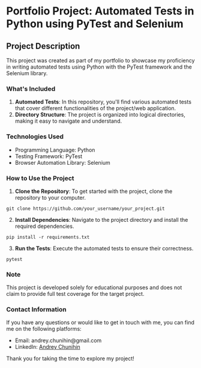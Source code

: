 <h1>Portfolio Project: Automated Tests in Python using PyTest and Selenium</h1>


<h2>Project Description</h2>

<p>This project was created as part of my portfolio to showcase my proficiency in writing automated tests using Python with the PyTest framework and the Selenium library.</p>

<h3>What's Included</h3>

<ol>
  <li><strong>Automated Tests</strong>: In this repository, you'll find various automated tests that cover different functionalities of the project/web application.</li>
  <li><strong>Directory Structure</strong>: The project is organized into logical directories, making it easy to navigate and understand.</li>
</ol>

<h3>Technologies Used</h3>

<ul>
  <li>Programming Language: Python</li>
  <li>Testing Framework: PyTest</li>
  <li>Browser Automation Library: Selenium</li>
</ul>

<h3>How to Use the Project</h3>

<ol>
  <li><strong>Clone the Repository</strong>: To get started with the project, clone the repository to your computer.</li>
</ol>

<pre><code>git clone https://github.com/your_username/your_project.git</code></pre>

<ol start="2">
  <li><strong>Install Dependencies</strong>: Navigate to the project directory and install the required dependencies.</li>
</ol>

<pre><code>pip install -r requirements.txt</code></pre>

<ol start="3">
  <li><strong>Run the Tests</strong>: Execute the automated tests to ensure their correctness.</li>
</ol>

<pre><code>pytest</code></pre>

<h3>Note</h3>

<p>This project is developed solely for educational purposes and does not claim to provide full test coverage for the target project.</p>

<h3>Contact Information</h3>

<p>If you have any questions or would like to get in touch with me, you can find me on the following platforms:</p>

<ul>
  <li>Email: andrey.chunihin@gmail.com</li>
  <li>LinkedIn: <a href="https://www.linkedin.com/in/andrey-chunihin">Andrey Chunihin</a></li>
</ul>

<p>Thank you for taking the time to explore my project!</p>


